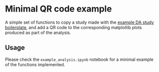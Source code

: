 # Minimal QR code example

A simple set of functions to copy a study made with the [example DA study boilerplate](https://github.com/xsuite/example_DA_study), and add a QR code to the corresponding matplotlib plots produced as part of the analysis.

## Usage

Please check the `example_analysis.ipynb` notebook for a minimal example of the functions implemented.
